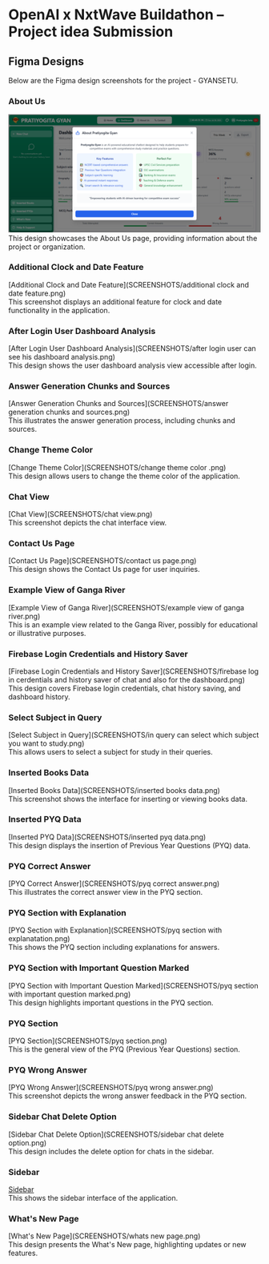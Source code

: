 # OpenAI x NxtWave Buildathon – Project idea Submission

## Figma Designs

Below are the Figma design screenshots for the project - GYANSETU.

### About Us
![About Us](SCREENSHOTS/about%20us.png)  
This design showcases the About Us page, providing information about the project or organization.

### Additional Clock and Date Feature
[Additional Clock and Date Feature](SCREENSHOTS/additional clock and date feature.png)  
This screenshot displays an additional feature for clock and date functionality in the application.

### After Login User Dashboard Analysis
[After Login User Dashboard Analysis](SCREENSHOTS/after login user can see his dashboard analysis.png)  
This design shows the user dashboard analysis view accessible after login.

### Answer Generation Chunks and Sources
[Answer Generation Chunks and Sources](SCREENSHOTS/answer generation chunks and sources.png)  
This illustrates the answer generation process, including chunks and sources.

### Change Theme Color
[Change Theme Color](SCREENSHOTS/change theme color .png)  
This design allows users to change the theme color of the application.

### Chat View
[Chat View](SCREENSHOTS/chat view.png)  
This screenshot depicts the chat interface view.

### Contact Us Page
[Contact Us Page](SCREENSHOTS/contact us page.png)  
This design shows the Contact Us page for user inquiries.

### Example View of Ganga River
[Example View of Ganga River](SCREENSHOTS/example view of ganga river.png)  
This is an example view related to the Ganga River, possibly for educational or illustrative purposes.

### Firebase Login Credentials and History Saver
[Firebase Login Credentials and History Saver](SCREENSHOTS/firebase log in cerdentials and history saver of chat and also for the dashboard.png)  
This design covers Firebase login credentials, chat history saving, and dashboard history.

### Select Subject in Query
[Select Subject in Query](SCREENSHOTS/in query can select which subject you want to study.png)  
This allows users to select a subject for study in their queries.

### Inserted Books Data
[Inserted Books Data](SCREENSHOTS/inserted books data.png)  
This screenshot shows the interface for inserting or viewing books data.

### Inserted PYQ Data
[Inserted PYQ Data](SCREENSHOTS/inserted pyq data.png)  
This design displays the insertion of Previous Year Questions (PYQ) data.

### PYQ Correct Answer
[PYQ Correct Answer](SCREENSHOTS/pyq correct answer.png)  
This illustrates the correct answer view in the PYQ section.

### PYQ Section with Explanation
[PYQ Section with Explanation](SCREENSHOTS/pyq section with explanatation.png)  
This shows the PYQ section including explanations for answers.

### PYQ Section with Important Question Marked
[PYQ Section with Important Question Marked](SCREENSHOTS/pyq section with important question marked.png)  
This design highlights important questions in the PYQ section.

### PYQ Section
[PYQ Section](SCREENSHOTS/pyq section.png)  
This is the general view of the PYQ (Previous Year Questions) section.

### PYQ Wrong Answer
[PYQ Wrong Answer](SCREENSHOTS/pyq wrong answer.png)  
This screenshot depicts the wrong answer feedback in the PYQ section.

### Sidebar Chat Delete Option
[Sidebar Chat Delete Option](SCREENSHOTS/sidebar chat delete option.png)  
This design includes the delete option for chats in the sidebar.

### Sidebar
[Sidebar](SCREENSHOTS/sidebar.png)  
This shows the sidebar interface of the application.

### What's New Page
[What's New Page](SCREENSHOTS/whats new page.png)  
This design presents the What's New page, highlighting updates or new features.
